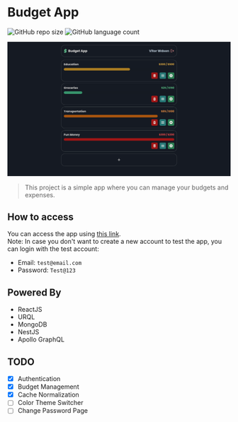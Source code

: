 # Budget App

![GitHub repo size](https://img.shields.io/github/repo-size/vitorwdson/budget-app?style=for-the-badge)
![GitHub language count](https://img.shields.io/github/languages/count/vitorwdson/budget-app?style=for-the-badge)

![Example Image](readme/example.png)

> This project is a simple app where you can manage your budgets and expenses.

## How to access

You can access the app using [this link](https://budget-app.vitorwdson.me/).  
Note: In case you don't want to create a new account to test the app, you can login with the test account:

- Email: `test@email.com`
- Password: `Test@123`

## Powered By

- ReactJS
- URQL
- MongoDB
- NestJS
- Apollo GraphQL

## TODO

- [x] Authentication
- [x] Budget Management
- [x] Cache Normalization
- [ ] Color Theme Switcher
- [ ] Change Password Page
